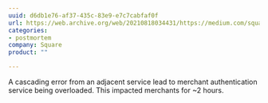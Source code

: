 ```yaml
---
uuid: d6db1e76-af37-435c-83e9-e7c7cabfaf0f
url: https://web.archive.org/web/20210818034431/https://medium.com/square-corner-blog/incident-summary-2017-03-16-2f65be39297
categories:
- postmortem
company: Square
product: ""

---
```


A cascading error from an adjacent service lead to merchant authentication service being overloaded. This impacted merchants for ~2 hours.
